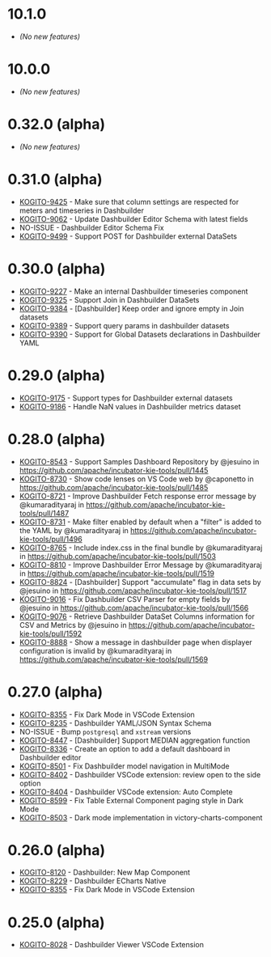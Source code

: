<!--
   Licensed to the Apache Software Foundation (ASF) under one
   or more contributor license agreements.  See the NOTICE file
   distributed with this work for additional information
   regarding copyright ownership.  The ASF licenses this file
   to you under the Apache License, Version 2.0 (the
   "License"); you may not use this file except in compliance
   with the License.  You may obtain a copy of the License at
     http://www.apache.org/licenses/LICENSE-2.0
   Unless required by applicable law or agreed to in writing,
   software distributed under the License is distributed on an
   "AS IS" BASIS, WITHOUT WARRANTIES OR CONDITIONS OF ANY
   KIND, either express or implied.  See the License for the
   specific language governing permissions and limitations
   under the License.
-->

# 10.1.0

- _(No new features)_

# 10.0.0

- _(No new features)_

# 0.32.0 (alpha)

- _(No new features)_

# 0.31.0 (alpha)

- [KOGITO-9425](https://issues.redhat.com/browse/KOGITO-9425) - Make sure that column settings are respected for meters and timeseries in Dashbuilder
- [KOGITO-9062](https://issues.redhat.com/browse/KOGITO-9062) - Update Dashbuilder Editor Schema with latest fields
- NO-ISSUE - Dashbuilder Editor Schema Fix
- [KOGITO-9499](https://issues.redhat.com/browse/KOGITO-9499) - Support POST for Dashbuilder external DataSets

# 0.30.0 (alpha)

- [KOGITO-9227](https://issues.redhat.com/browse/KOGITO-9227) - Make an internal Dashbuilder timeseries component
- [KOGITO-9325](https://issues.redhat.com/browse/KOGITO-9325) - Support Join in Dashbuilder DataSets
- [KOGITO-9384](https://issues.redhat.com/browse/KOGITO-9384) - [Dashbuilder] Keep order and ignore empty in Join datasets
- [KOGITO-9389](https://issues.redhat.com/browse/KOGITO-9389) - Support query params in dashbuilder datasets
- [KOGITO-9390](https://issues.redhat.com/browse/KOGITO-9390) - Support for Global Datasets declarations in Dashbuilder YAML

# 0.29.0 (alpha)

- [KOGITO-9175](https://issues.redhat.com/browse/KOGITO-9175) - Support types for Dashbuilder external datasets
- [KOGITO-9186](https://issues.redhat.com/browse/KOGITO-9186) - Handle NaN values in Dashbuilder metrics dataset

# 0.28.0 (alpha)

- [KOGITO-8543](https://issues.redhat.com/browse/KOGITO-8543) - Support Samples Dashboard Repository by @jesuino in https://github.com/apache/incubator-kie-tools/pull/1445
- [KOGITO-8730](https://issues.redhat.com/browse/KOGITO-8730) - Show code lenses on VS Code web by @caponetto in https://github.com/apache/incubator-kie-tools/pull/1485
- [KOGITO-8721](https://issues.redhat.com/browse/KOGITO-8721) - Improve Dashbuilder Fetch response error message by @kumaradityaraj in https://github.com/apache/incubator-kie-tools/pull/1487
- [KOGITO-8731](https://issues.redhat.com/browse/KOGITO-8731) - Make filter enabled by default when a \"filter\" is added to the YAML by @kumaradityaraj in https://github.com/apache/incubator-kie-tools/pull/1496
- [KOGITO-8765](https://issues.redhat.com/browse/KOGITO-8765) - Include index.css in the final bundle by @kumaradityaraj in https://github.com/apache/incubator-kie-tools/pull/1503
- [KOGITO-8810](https://issues.redhat.com/browse/KOGITO-8810) - Improve Dashbuilder Error Message by @kumaradityaraj in https://github.com/apache/incubator-kie-tools/pull/1519
- [KOGITO-8824](https://issues.redhat.com/browse/KOGITO-8824) - [Dashbuilder] Support \"accumulate\" flag in data sets by @jesuino in https://github.com/apache/incubator-kie-tools/pull/1517
- [KOGITO-9016](https://issues.redhat.com/browse/KOGITO-9016) - Fix Dashbuilder CSV Parser for empty fields by @jesuino in https://github.com/apache/incubator-kie-tools/pull/1566
- [KOGITO-9076](https://issues.redhat.com/browse/KOGITO-9076) - Retrieve Dashbuilder DataSet Columns information for CSV and Metrics by @jesuino in https://github.com/apache/incubator-kie-tools/pull/1592
- [KOGITO-8888](https://issues.redhat.com/browse/KOGITO-8888) - Show a message in dashbuilder page when displayer configuration is invalid by @kumaradityaraj in https://github.com/apache/incubator-kie-tools/pull/1569

# 0.27.0 (alpha)

- [KOGITO-8355](https://issues.redhat.com/browse/KOGITO-8355) - Fix Dark Mode in VSCode Extension
- [KOGITO-8235](https://issues.redhat.com/browse/KOGITO-8235) - Dashbuilder YAML/JSON Syntax Schema
- NO-ISSUE - Bump `postgresql` and `xstream` versions
- [KOGITO-8447](https://issues.redhat.com/browse/KOGITO-8447) - [Dashbuilder] Support MEDIAN aggregation function
- [KOGITO-8336](https://issues.redhat.com/browse/KOGITO-8336) - Create an option to add a default dashboard in Dashbuilder editor
- [KOGITO-8501](https://issues.redhat.com/browse/KOGITO-8501) - Fix Dashbuilder model navigation in MultiMode
- [KOGITO-8402](https://issues.redhat.com/browse/KOGITO-8402) - Dashbuilder VSCode extension: review open to the side option
- [KOGITO-8404](https://issues.redhat.com/browse/KOGITO-8404) - Dashbuilder VSCode extension: Auto Complete
- [KOGITO-8599](https://issues.redhat.com/browse/KOGITO-8599) - Fix Table External Component paging style in Dark Mode
- [KOGITO-8503](https://issues.redhat.com/browse/KOGITO-8503) - Dark mode implementation in victory-charts-component

# 0.26.0 (alpha)

- [KOGITO-8120](https://issues.redhat.com/browse/KOGITO-8120) - Dashbuilder: New Map Component
- [KOGITO-8229](https://issues.redhat.com/browse/KOGITO-8229) - Dashbuilder ECharts Native
- [KOGITO-8355](https://issues.redhat.com/browse/KOGITO-8355) - Fix Dark Mode in VSCode Extension

# 0.25.0 (alpha)

- [KOGITO-8028](https://issues.redhat.com/browse/KOGITO-8028) - Dashbuilder Viewer VSCode Extension
